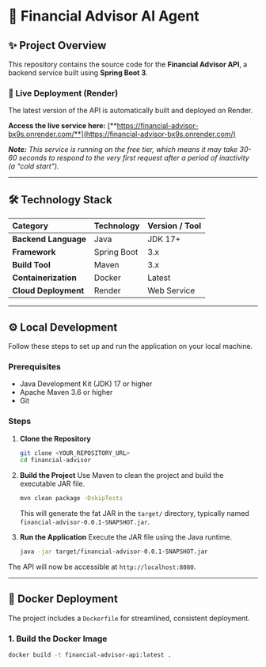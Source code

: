 # 🏦 Financial Advisor AI Agent

## ✨ Project Overview

This repository contains the source code for the **Financial Advisor API**, a backend service built using **Spring Boot 3**.


### 🚀 Live Deployment (Render)

The latest version of the API is automatically built and deployed on Render.

**Access the live service here:**
[**https://financial-advisor-bx9s.onrender.com/**](https://financial-advisor-bx9s.onrender.com/)

_**Note:** This service is running on the free tier, which means it may take 30-60 seconds to respond to the very first request after a period of inactivity (a "cold start")._

---

## 🛠️ Technology Stack

| Category | Technology | Version / Tool |
| :--- | :--- | :--- |
| **Backend Language** | Java | JDK 17+ |
| **Framework** | Spring Boot | 3.x |
| **Build Tool** | Maven | 3.x |
| **Containerization** | Docker | Latest |
| **Cloud Deployment** | Render | Web Service |

---

## ⚙️ Local Development

Follow these steps to set up and run the application on your local machine.

### Prerequisites

* Java Development Kit (JDK) 17 or higher
* Apache Maven 3.6 or higher
* Git

### Steps

1.  **Clone the Repository**
    ```bash
    git clone <YOUR_REPOSITORY_URL>
    cd financial-advisor
    ```

2.  **Build the Project**
    Use Maven to clean the project and build the executable JAR file.
    ```bash
    mvn clean package -DskipTests
    ```
    This will generate the fat JAR in the `target/` directory, typically named `financial-advisor-0.0.1-SNAPSHOT.jar`.

3.  **Run the Application**
    Execute the JAR file using the Java runtime.
    ```bash
    java -jar target/financial-advisor-0.0.1-SNAPSHOT.jar
    ```

The API will now be accessible at `http://localhost:8080`.

---

## 🐳 Docker Deployment

The project includes a `Dockerfile` for streamlined, consistent deployment.

### 1. Build the Docker Image
```bash
docker build -t financial-advisor-api:latest .